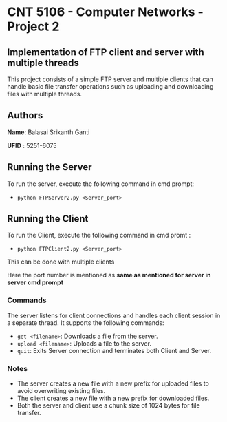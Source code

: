 
# CNT 5106 - Computer Networks - Project 2

## Implementation of FTP client and server with multiple threads

This project consists of a simple FTP server and multiple clients that can handle basic file transfer operations such as uploading and downloading files with multiple threads. 



## Authors

**Name**: Balasai Srikanth Ganti

**UFID** : 5251-6075



## Running the Server

To run the server, execute the following command in cmd prompt:
- `python FTPServer2.py <Server_port>`


## Running the Client

To run the Client, execute the following command in cmd promt :
- `python FTPClient2.py <Server_port>`

This can be done with multiple clients

Here the port number is mentioned as **same as mentioned for server in server cmd prompt**

### Commands

The server listens for client connections and handles each client session in a separate thread. It supports the following commands:

- `get <filename>`: Downloads a file from the server.
- `upload <filename>`: Uploads a file to the server.
- `quit`: Exits Server connection and terminates both Client and Server.

### Notes
- The server creates a new file with a new prefix for uploaded files to avoid overwriting existing files.
- The client creates a new file with a new prefix for downloaded files.
- Both the server and client use a chunk size of 1024 bytes for file transfer.






